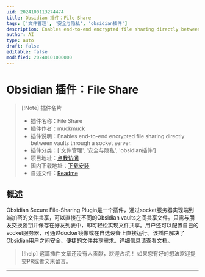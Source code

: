 ```yaml
---
uid: 2024100113274474
title: Obsidian 插件：File Share
tags: ['文件管理', '安全与隐私', 'obsidian插件']
description: Enables end-to-end encrypted file sharing directly between vaults through a socket server.
author: AI
type: auto
draft: false
editable: false
modified: 20240101000000
---
```


# Obsidian 插件：File Share

> [!Note] 插件名片
> - 插件名称：File Share
> - 插件作者：muckmuck
> - 插件说明：Enables end-to-end encrypted file sharing directly between vaults through a socket server.
> - 插件分类：['文件管理', '安全与隐私', 'obsidian插件']
> - 项目地址：[点我访问](https://github.com/muckmuck96/obsidian-file-share)
> - 国内下载地址：[下载安装](https://pkmer.cn/products/plugin/pluginMarket/?file-share)
> - 自述文件：[Readme](https://ghproxy.net/https://raw.githubusercontent.com/muckmuck96/obsidian-file-share/master/README.md)



## 概述

Obsidian Secure File-Sharing Plugin是一个插件，通过socket服务器实现端到端加密的文件共享，可以直接在不同的Obsidian vaults之间共享文件。只需与朋友交换密钥并保存在好友列表中，即可轻松实现文件共享。用户还可以配置自己的socket服务器，可通过docker镜像或在自选设备上直接运行。该插件解决了Obsidian用户之间安全、便捷的文件共享需求。详细信息请查看文档。


> [!help] 
> 这篇插件文章还没有人贡献，欢迎占坑！
> 如果您有好的想法欢迎提交PR或者文末留言。
> 

---



